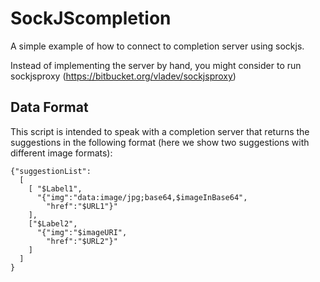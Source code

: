 SockJScompletion
================

A simple example of how to connect to completion server using sockjs. 

Instead of implementing the server by hand, you might consider to run sockjsproxy (https://bitbucket.org/vladev/sockjsproxy) 
## Data Format
This script is intended to speak with a completion server that returns the suggestions in the following format (here we show two suggestions with different image formats):

```
{"suggestionList":
  [
    [ "$Label1",
      "{"img":"data:image/jpg;base64,$imageInBase64", 
        "href":"$URL1"}"
    ],
    ["$Label2",
      "{"img":"$imageURI",
        "href":"$URL2"}"
    ]
  ]
}
```

